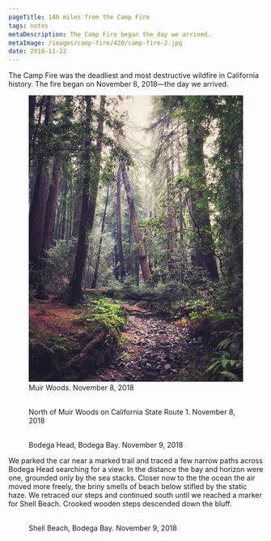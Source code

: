 ```yaml
---
pageTitle: 140 miles from the Camp Fire
tags: notes
metaDescription: The Camp Fire began the day we arrived.
metaImage: /images/camp-fire/420/camp-fire-2.jpg
date: 2018-11-22
---
```

<p class="lead">The Camp Fire was the deadliest and most destructive wildfire in California history. The fire began on November 8, 2018&mdash;the day we arrived.</p>

<figure>
    <img src="/images/camp-fire/768/muir-woods.jpg">
    <figcaption>Muir Woods. November 8, 2018</figcaption>
</figure>

<figure>
    <img class="lazy" data-src="/images/camp-fire/768/camp-fire-1.jpg">
    <figcaption>North of Muir Woods on California State Route 1. November 8, 2018</figcaption>
</figure>
<figure>
    <img class="lazy" data-src="/images/camp-fire/768/camp-fire-3.jpg">
    <figcaption>Bodega Head, Bodega Bay. November 9, 2018</figcaption>
</figure>

We parked the car near a marked trail and traced a few narrow paths across Bodega Head searching for a view. In the distance the bay and horizon were one, grounded only by the sea stacks. Closer now to the the ocean the air moved more freely, the briny smells of beach below stifled by the static haze. We retraced our steps and continued south until we reached a marker for Shell Beach. Crooked wooden steps descended down the bluff. 

<figure>
    <img class="lazy" data-src="/images/camp-fire/768/camp-fire-2.jpg">
    <figcaption>Shell Beach, Bodega Bay. November 9, 2018</figcaption>
</figure>


